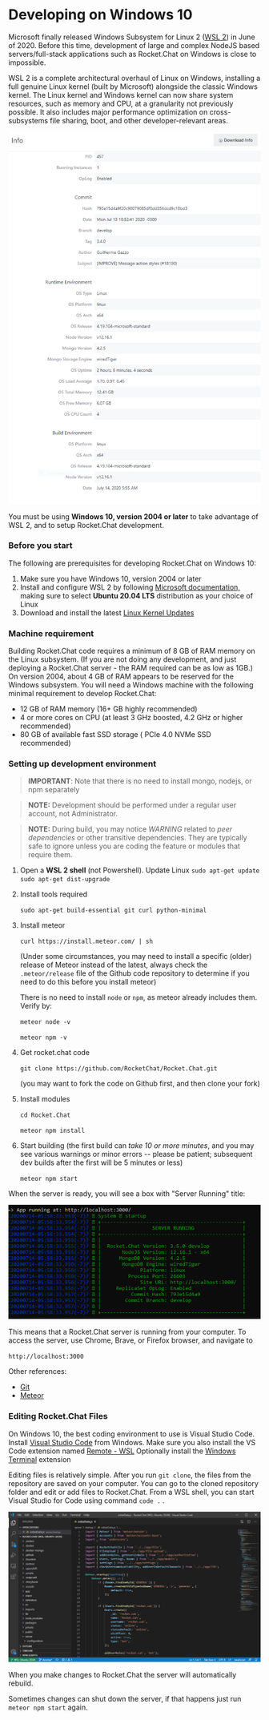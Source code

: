 # Developing on Windows 10

Microsoft finally released Windows Subsystem for Linux 2 \([WSL 2](https://docs.microsoft.com/en-us/windows/wsl/wsl2-index)\) in June of 2020.   Before this time, development of large and complex NodeJS based servers/full-stack applications such as Rocket.Chat on Windows is close to impossible.

WSL 2 is a complete architectural overhaul of Linux on Windows, installing a full genuine Linux kernel \(built by Microsoft\) alongside the classic Windows kernel. The Linux kernel and Windows kernel can now share system resources, such as memory and CPU, at a granularity not previously possible.  It also includes major performance optimization on cross-subsystems file sharing, boot, and other developer-relevant areas.

![](../../.gitbook/assets/msinfo.png)

You must be using **Windows 10, version 2004 or later** to take advantage of WSL 2, and to setup Rocket.Chat development.    

### Before you start

The following are prerequisites for developing Rocket.Chat on Windows 10:

1. Make sure you have Windows 10, version 2004 or later
2. Install and configure WSL 2 by following [Microsoft documentation,](https://docs.microsoft.com/en-us/windows/wsl/install-win10)  making sure to select **Ubuntu 20.04 LTS** distribution as your choice of Linux
3. Download and install the latest [Linux Kernel Updates](https://docs.microsoft.com/en-us/windows/wsl/wsl2-kernel)

###  Machine requirement

Building Rocket.Chat code requires a minimum of 8 GB of RAM memory on the Linux subsystem. \(If you are not doing any development, and just deploying a Rocket.Chat server - the RAM required can be as low as 1GB.\)   On version 2004, about 4 GB of RAM appears to be reserved for the Windows subsystem. You will need a Windows machine with the following minimal requirement to develop Rocket.Chat:

* 12 GB of RAM memory  \(16+ GB highly recommended\)
* 4 or more cores on CPU \(at least 3 GHz boosted,  4.2 GHz or higher recommended\)
* 80 GB of available fast SSD storage \( PCIe 4.0 NVMe SSD recommended\)

### Setting up development environment

> **IMPORTANT**: Note that there is no need to install mongo, nodejs, or npm separately

> **NOTE:** Development should be performed under a regular user account, not Administrator.

> **NOTE:** During build, you may notice  _WARNING_ related to _peer dependencies_ or other transitive dependencies. They are typically safe to ignore unless you are coding the feature or modules that require them.

1. Open a **WSL 2 shell** \(not Powershell\). Update Linux `sudo apt-get update sudo apt-get dist-upgrade`
2. Install tools required

   `sudo apt-get build-essential git curl python-minimal`

3. Install meteor

   `curl https://install.meteor.com/ | sh`

   \(Under some circumstances, you may need to install a specific \(older\) release of Meteor instead of the latest, always check the `.meteor/release` file of the Github code repository to determine if you need to do this before you install meteor\)

   There is no need to install `node` or `npm`, as meteor already includes them. Verify by:

   `meteor node -v`

   `meteor npm -v`

4. Get rocket.chat code 

   `git clone https://github.com/RocketChat/Rocket.Chat.git`

    \(you may want to fork the code on Github first, and then clone your fork\)

5. Install modules

   `cd Rocket.Chat`

   `meteor npm install`

6. Start building \(the first build can _take 10 or more minutes_, and you may see various warnings or minor errors -- please be patient; subsequent dev builds after the first will be 5 minutes or less\)

   `meteor npm start`

When the server is ready, you will see a box with "Server Running" title:

![](../../.gitbook/assets/apprun.png)

This means that a Rocket.Chat server is running from your computer. To access the server,  use Chrome, Brave, or Firefox browser, and navigate to

`http://localhost:3000`

Other references:

* [Git](https://git-scm.com/book/en/v2/Getting-Started-Installing-Git)
* [Meteor](https://www.meteor.com/install)

### Editing Rocket.Chat Files

On Windows 10, the best coding environment to use is Visual Studio Code.  Install [Visual Studio Code](https://code.visualstudio.com/download) from Windows.   Make sure you also install the VS Code extension named  [Remote - WSL](https://marketplace.visualstudio.com/items?itemName=ms-vscode-remote.remote-wsl)    Optionally install the [Windows Terminal](https://www.microsoft.com/en-ca/p/windows-terminal-preview/9n0dx20hk701?rtc=1) extension 

Editing files is relatively simple. After you run `git clone`, the files from the repository are saved on your computer. You can go to the cloned repository folder and edit or add files to Rocket.Chat. From a WSL shell, you can start Visual Studio for Code using command `code .`  .

![](../../.gitbook/assets/vscode.png)

  
When you make changes to Rocket.Chat the server will automatically rebuild.

Sometimes changes can shut down the server, if that happens just run `meteor npm start` again.  






